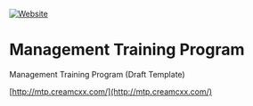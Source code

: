 [![Website](https://img.shields.io/website-up-down-green-red/http/mtp.creamcxx.com.svg)](http://mtp.creamcxx.com/)

# Management Training Program
Management Training Program (Draft Template)

[http://mtp.creamcxx.com/](http://mtp.creamcxx.com/)
